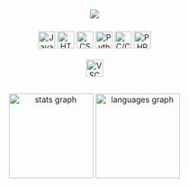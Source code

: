  <h2 align="center"><a href="#"><img src="https://readme-typing-svg.demolab.com?font=Noto+Sans&weight=700&size=30&letterSpacing=0px&duration=2500&pause=1000&color=000000&center=true&vCenter=true&repeat=false&random=true&width=435&lines=Hi!+I'm+Marcelo+%F0%9F%91%8B"></a></h2>

###

<div align="center">

<div>
  <a href="https://pt.wikipedia.org/wiki/JavaScript" target="_blank"><img src="https://cdn.jsdelivr.net/gh/devicons/devicon/icons/javascript/javascript-original.svg" height="30" alt="JavaScript"  /></a>
  <a href="https://html.spec.whatwg.org" target="_blank"><img src="https://cdn.jsdelivr.net/gh/devicons/devicon/icons/html5/html5-original.svg" height="30" alt="HTML5"  /></a>
  <a href="https://www.w3.org/TR/css3-roadmap/" target="_blank"><img src="https://cdn.jsdelivr.net/gh/devicons/devicon/icons/css3/css3-original.svg" height="30" alt="CSS3"  /></a>
  <a href="https://www.python.org" target="_blank"><img src="https://cdn.jsdelivr.net/gh/devicons/devicon/icons/python/python-original.svg" height="30" alt="Python"  /></a>
  <a href="https://pt.wikipedia.org/wiki/C_(linguagem_de_programa%C3%A7%C3%A3o)" target="_blank"><img src="https://cdn.jsdelivr.net/gh/devicons/devicon/icons/cplusplus/cplusplus-original.svg" height="30" alt="C/C++"></img></a>
  <a href="https://www.php.net" target="_blank"><img src="https://cdn.jsdelivr.net/gh/devicons/devicon/icons/php/php-original.svg" height="30" alt="PHP"  /></a>
</div>
</div>

<br/>

<div align="center">
  <a href="https://code.visualstudio.com" target="_blank"><img src="https://cdn.jsdelivr.net/gh/devicons/devicon/icons/vscode/vscode-original.svg" height="30" alt="VSCode"  /></a>
</div>

##

<div align="center">
  <a href="#"><img src="https://github-readme-stats.vercel.app/api?username=marcelodevelopers&theme=tokyonight&hide_border=true" height="150" alt="stats graph"  /></a>
  <a href="#"><img src="https://github-readme-stats.vercel.app/api/top-langs?username=marcelodevelopers&locale=en&hide_title=false&layout=compact&card_width=320&langs_count=5&theme=tokyonight&hide_border=true" height="150" alt="languages graph"  /></a>
</div>

